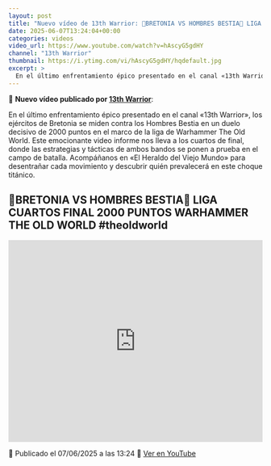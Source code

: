```yaml
---
layout: post
title: "Nuevo vídeo de 13th Warrior: 🎲BRETONIA VS HOMBRES BESTIA🎲 LIGA CUARTOS FINAL 2000 PUNTOS WARHAMMER THE OLD WORLD #theoldworld"
date: 2025-06-07T13:24:04+00:00
categories: videos
video_url: https://www.youtube.com/watch?v=hAscyG5gdHY
channel: "13th Warrior"
thumbnail: https://i.ytimg.com/vi/hAscyG5gdHY/hqdefault.jpg
excerpt: >
  En el último enfrentamiento épico presentado en el canal «13th Warrior», los ejércitos de Bretonia se miden contra los Hombres Bestia en un duelo decisivo de 2000 puntos en el marco de la liga de Warhammer The Old World. Este emocionante video informe nos lleva a los cuartos de final, donde las estrategias y tácticas de ambos bandos se ponen a prueba en el campo de batalla. Acompáñanos en «El Heraldo del Viejo Mundo» para desentrañar cada movimiento y descubrir quién prevalecerá en este choque titánico.
---
```


🎥 **Nuevo vídeo publicado por [13th Warrior](https://www.youtube.com/channel/UCYOhXS04iLg68Sro80yF_1w)**:

En el último enfrentamiento épico presentado en el canal «13th Warrior», los ejércitos de Bretonia se miden contra los Hombres Bestia en un duelo decisivo de 2000 puntos en el marco de la liga de Warhammer The Old World. Este emocionante video informe nos lleva a los cuartos de final, donde las estrategias y tácticas de ambos bandos se ponen a prueba en el campo de batalla. Acompáñanos en «El Heraldo del Viejo Mundo» para desentrañar cada movimiento y descubrir quién prevalecerá en este choque titánico.

## 🎲BRETONIA VS HOMBRES BESTIA🎲 LIGA CUARTOS FINAL 2000 PUNTOS WARHAMMER THE OLD WORLD #theoldworld

<iframe width="100%" height="400" src="https://www.youtube.com/embed/hAscyG5gdHY" frameborder="0" allowfullscreen></iframe>

📅 Publicado el 07/06/2025 a las 13:24
🔗 [Ver en YouTube](https://www.youtube.com/watch?v=hAscyG5gdHY)
